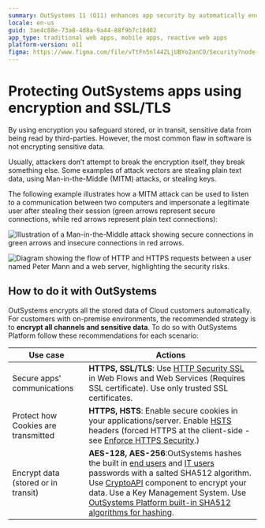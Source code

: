 ```yaml
---
summary: OutSystems 11 (O11) enhances app security by automatically encrypting stored data and recommending SSL/TLS for data in transit.
locale: en-us
guid: 3ae4c88e-73a8-4d8a-9a44-88f9b7c18d02
app_type: traditional web apps, mobile apps, reactive web apps
platform-version: o11
figma: https://www.figma.com/file/vTtFn5nl44ZLjUBYo2anCO/Security?node-id=305:322
---
```


# Protecting OutSystems apps using encryption and SSL/TLS

By using encryption you safeguard stored, or in transit, sensitive data from being read by third-parties. However, the most common flaw in software is not encrypting sensitive data.

Usually, attackers don’t attempt to break the encryption itself, they break something else. Some examples of attack vectors are stealing plain text data, using Man-in-the-Middle (MITM) attacks, or stealing keys.

The following example illustrates how a MITM attack can be used to listen to a communication between two computers and impersonate a legitimate user after stealing their session (green arrows represent secure connections, while red arrows represent plain text connections):

![Illustration of a Man-in-the-Middle attack showing secure connections in green arrows and insecure connections in red arrows.](images/mitm-attack-listen-communication-between-two-computers1.png "MITM Attack Example - Secure and Insecure Connections")

![Diagram showing the flow of HTTP and HTTPS requests between a user named Peter Mann and a web server, highlighting the security risks.](images/mitm-attack-listen-communication-between-two-computers2.png "HTTP and HTTPS Communication Flow")


## How to do it with OutSystems

OutSystems encrypts all the stored data of Cloud customers automatically. For customers with on-premise environments, the recommended strategy is to **encrypt all channels and sensitive data**.
To do so with OutSystems Platform follow these recommendations for each scenario:

|**Use case** |**Actions** |
|-------------|------------|
|Secure apps' communications |**HTTPS, SSL/TLS**: Use [HTTP Security SSL](https://success.outsystems.com/Documentation/11/Developing_an_Application/Secure_the_Application/Secure_HTTP_Requests) in Web Flows and Web Services (Requires SSL certificate).  Use only trusted SSL certificates. |
|Protect how Cookies are transmitted |**HTTPS, HSTS**: Enable secure cookies in your applications/server. Enable [HSTS](https://cheatsheetseries.owasp.org/cheatsheets/HTTP_Strict_Transport_Security_Cheat_Sheet.html) headers (forced HTTPS at the client-side - see [Enforce HTTPS Security](https://success.outsystems.com/Documentation/11/Managing_the_Applications_Lifecycle/Secure_the_Applications/Enforce_HTTPS_Security).) |
|Encrypt data (stored or in transit) | **AES-128, AES-256**:OutSystems hashes the built in [end users](https://success.outsystems.com/Documentation/11/Developing_an_Application/Secure_the_Application/End_User_Management) and [IT users](https://success.outsystems.com/Documentation/11/Managing_the_Applications_Lifecycle/Manage_IT_Users) passwords with a salted SHA512 algorithm. Use [CryptoAPI](http://www.outsystems.com/forge/component-details/437/CryptoAPI/) component to encrypt your data. Use a Key Management System. Use [OutSystems Platform built-in SHA512 algorithms for hashing](https://success.outsystems.com/Documentation/11/Reference/OutSystems_APIs/PlatformPasswordUtils_API). |



